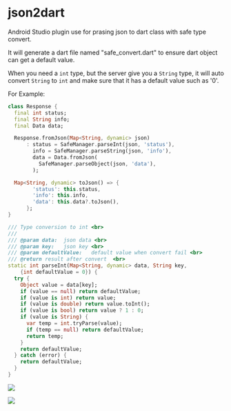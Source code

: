 # json2dart
Android Studio plugin use for prasing json to dart class with safe type convert.

It will generate a dart file named "safe_convert.dart" to ensure dart object can get a default value.

When you need a `int` type, but the server give you a `String` type, it will auto convert `String` to `int` and make sure that it has a default value such as '0'.

For Example:
```dart
class Response {
  final int status;
  final String info;
  final Data data;

  Response.fromJson(Map<String, dynamic> json)
      : status = SafeManager.parseInt(json, 'status'),
        info = SafeManager.parseString(json, 'info'),
        data = Data.fromJson(
          SafeManager.parseObject(json, 'data'),
        );

  Map<String, dynamic> toJson() => {
        'status': this.status,
        'info': this.info,
        'data': this.data?.toJson(),
      };
}
```

```dart
/// Type conversion to int <br>
///
/// @param data:  json data <br>
/// @param key:   json key <br>
/// @param defaultValue:   default value when convert fail <br>
/// @return result after convert  <br>
static int parseInt(Map<String, dynamic> data, String key,
    {int defaultValue = 0}) {
  try {
    Object value = data[key];
    if (value == null) return defaultValue;
    if (value is int) return value;
    if (value is double) return value.toInt();
    if (value is bool) return value ? 1 : 0;
    if (value is String) {
      var temp = int.tryParse(value);
      if (temp == null) return defaultValue;
      return temp;
    }
    return defaultValue;
  } catch (error) {
    return defaultValue;
  }
}
```

![](https://github.com/windows7lake/json2dart/blob/master/gif/setup1.gif)

![](https://github.com/windows7lake/json2dart/blob/master/gif/setup2.gif)
